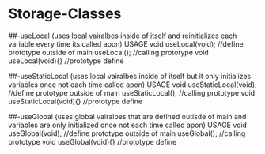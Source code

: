 # Storage-Classes

##-useLocal (uses local vairalbes inside of itself and reinitializes each variable every time its called apon)
USAGE
    void useLocal(void);  //define prototype outside of main
    useLocal();  //calling prototype
    void useLocal(void){}  //prototype define

##-useStaticLocal (uses local vairalbes inside of itself but it only initializes variables once not each time called apon)
USAGE
    void useStaticLocal(void);  //define prototype outside of main
    useStaticLocal();  //calling prototype
    void useStaticLocal(void){}  //prototype define

##-useGlobal (uses global vairalbes that are defined outisde of main and variables are only initialized once not each time called apon)
USAGE
    void useGlobal(void);  //define prototype outside of main
    useGlobal();  //calling prototype
    void useGlobal(void){}  //prototype define
